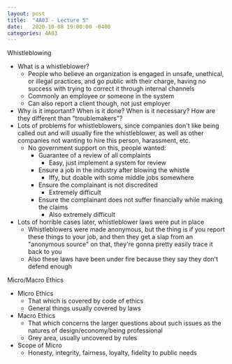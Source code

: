 ```yaml
---
layout: post
title:  "4A03 - Lecture 5"
date:   2020-10-08 19:00:00 -0400
categories: 4A03
---
```


Whistleblowing
- What is a whistleblower?
    - People who believe an organization is engaged in unsafe, unethical, or illegal practices, and go public with their charge, having no success with trying to correct it through internal channels
    - Commonly an employee or someone in the system
    - Can also report a client though, not just employer
- Why is it important? When is it done? When is it necessary? How are they different than "troublemakers"?
- Lots of problems for whistleblowers, since companies don't like being called out and will usually fire the whistleblower, as well as other companies not wanting to hire this person, harassment, etc.
    - No government support on this, people wanted:
        - Guarantee of a review of all complaints
            - Easy, just implement a system for review
        - Ensure a job in the industry after blowing the whistle
            - Iffy, but doable with some middle jobs somewhere
        - Ensure the complainant is not discredited
            - Extremely difficult
        - Ensure the complainant does not suffer financially while making the claims
            - Also extremely difficult
- Lots of horrible cases later, whistleblower laws were put in place
    - Whistleblowers were made anonymous, but the thing is if you report these things to your job, and then they get a slap from an "anonymous source" on that, they're gonna pretty easily trace it back to you
    - Also these laws have been under fire because they say they don't defend enough

Micro/Macro Ethics
- Micro Ethics
    - That which is covered by code of ethics
    - General things usually covered by laws
- Macro Ethics
    - That which concerns the larger questions about such issues as the natures of design/economy/being professional
    - Grey area, usually uncovered by rules
- Scope of Micro
    - Honesty, integrity, fairness, loyalty, fidelity to public needs

